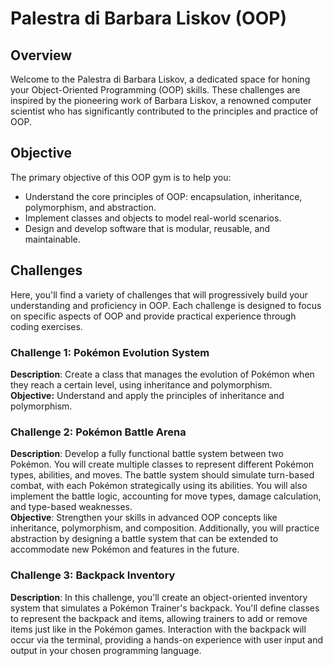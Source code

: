 # Palestra di Barbara Liskov (OOP)

## Overview
Welcome to the Palestra di Barbara Liskov, a dedicated space for honing your Object-Oriented Programming (OOP) skills. These challenges are inspired by the pioneering work of Barbara Liskov, a renowned computer scientist who has significantly contributed to the principles and practice of OOP.

## Objective
The primary objective of this OOP gym is to help you:
- Understand the core principles of OOP: encapsulation, inheritance, polymorphism, and abstraction.
- Implement classes and objects to model real-world scenarios.
- Design and develop software that is modular, reusable, and maintainable.

## Challenges
Here, you'll find a variety of challenges that will progressively build your understanding and proficiency in OOP. Each challenge is designed to focus on specific aspects of OOP and provide practical experience through coding exercises.

### Challenge 1: Pokémon Evolution System
**Description**: Create a class that manages the evolution of Pokémon when they reach a certain level, using inheritance and polymorphism. <br> **Objective:** Understand and apply the principles of inheritance and polymorphism.

### Challenge 2: Pokémon Battle Arena
**Description**: Develop a fully functional battle system between two Pokémon. You will create multiple classes to represent different Pokémon types, abilities, and moves. The battle system should simulate turn-based combat, with each Pokémon strategically using its abilities. You will also implement the battle logic, accounting for move types, damage calculation, and type-based weaknesses.  
**Objective**: Strengthen your skills in advanced OOP concepts like inheritance, polymorphism, and composition. Additionally, you will practice abstraction by designing a battle system that can be extended to accommodate new Pokémon and features in the future.

### Challenge 3: Backpack Inventory
**Description**: In this challenge, you'll create an object-oriented inventory system that simulates a Pokémon Trainer's backpack. You'll define classes to represent the backpack and items, allowing trainers to add or remove items just like in the Pokémon games. Interaction with the backpack will occur via the terminal, providing a hands-on experience with user input and output in your chosen programming language.
